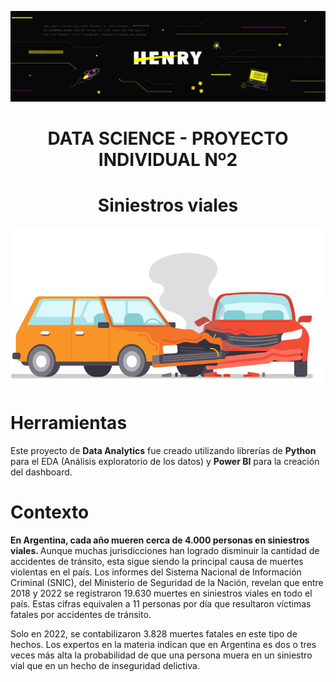 ![Banner](https://github.com/OctavioAlvarez1/proyecto-individual-1-Soy-Henry/blob/main/Images/henry.jfif)
<h1 align="center">DATA SCIENCE - PROYECTO INDIVIDUAL Nº2</h1>
<h1 align="center">Siniestros viales</h1>

<p align="center">
  <img src="https://github.com/OctavioAlvarez1/PI_DA-Soy-Henry/blob/main/Images/siniestro.png" alt="Imagen">
</p>

<h1>Herramientas</h1>
Este proyecto de <strong>Data Analytics</strong> fue creado utilizando librerías de <strong>Python</strong> para el EDA (Análisis exploratorio de los datos) y <strong>Power BI</strong>  para la creación del dashboard.

<h1>Contexto</h1>
<strong>En Argentina, cada año mueren cerca de 4.000 personas en siniestros viales. </strong>Aunque muchas jurisdicciones han logrado disminuir la cantidad de accidentes de tránsito, esta sigue siendo la principal causa de muertes violentas en el país. Los informes del Sistema Nacional de Información Criminal (SNIC), del Ministerio de Seguridad de la Nación, revelan que entre 2018 y 2022 se registraron 19.630 muertes en siniestros viales en todo el país. Estas cifras equivalen a 11 personas por día que resultaron víctimas fatales por accidentes de tránsito.

Solo en 2022, se contabilizaron 3.828 muertes fatales en este tipo de hechos. Los expertos en la materia indican que en Argentina es dos o tres veces más alta la probabilidad de que una persona muera en un siniestro vial que en un hecho de inseguridad delictiva.
